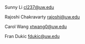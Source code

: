 Sunny Li
cl237@uw.edu

Rajoshi Chakravarty
rajoshi@uw.edu

Carol Wang
xtwang0@uw.edu

Fran Dukic
fdukic@uw.edu
